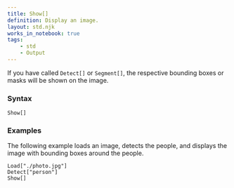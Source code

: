 ```yaml
---
title: Show[]
definition: Display an image.
layout: std.njk
works_in_notebook: true
tags:
    - std
    - Output
---
```


If you have called `Detect[]` or `Segment[]`, the respective bounding boxes or masks will be shown on the image.

### Syntax

```
Show[]
```

### Examples

The following example loads an image, detects the people, and displays the image with bounding boxes around the people.

```
Load["./photo.jpg"]
Detect["person"]
Show[]
```
